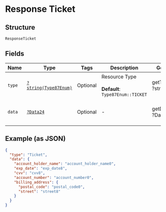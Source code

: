 
# Response Ticket

## Structure

`ResponseTicket`

## Fields

| Name | Type | Tags | Description | Getter | Setter |
|  --- | --- | --- | --- | --- | --- |
| `type` | [`?string(Type87Enum)`](../../doc/models/type-87-enum.md) | Optional | Resource Type<br><br>**Default**: `Type87Enum::TICKET` | getType(): ?string | setType(?string type): void |
| `data` | [`?Data24`](../../doc/models/data-24.md) | Optional | - | getData(): ?Data24 | setData(?Data24 data): void |

## Example (as JSON)

```json
{
  "type": "Ticket",
  "data": {
    "account_holder_name": "account_holder_name0",
    "exp_date": "exp_date8",
    "cvv": "cvv8",
    "account_number": "account_number0",
    "billing_address": {
      "postal_code": "postal_code0",
      "street": "street8"
    }
  }
}
```

